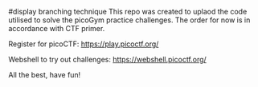 #display branching technique
This repo was created to uplaod the code utilised to solve the picoGym practice challenges. 
The order for now is in accordance with CTF primer.

Register for picoCTF: https://play.picoctf.org/

Webshell to try out challenges: https://webshell.picoctf.org/

All the best, have fun!
